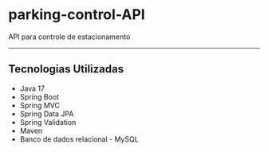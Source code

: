# parking-control-API

API para controle de estacionamento

---

## Tecnologias Utilizadas
- Java 17
- Spring Boot
- Spring MVC
- Spring Data JPA
- Spring Validation
- Maven
- Banco de dados relacional - MySQL
